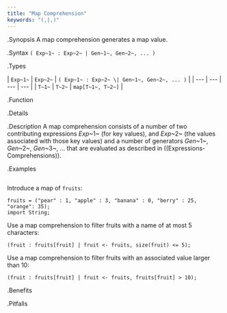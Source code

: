 ```yaml
---
title: "Map Comprehension"
keywords: "(,|,)"
---
```


.Synopsis
A map comprehension generates a map value.

.Syntax
`( Exp~1~ : Exp~2~ | Gen~1~, Gen~2~, ... )`

.Types


| `Exp~1~` | `Exp~2~` | `( Exp~1~ : Exp~2~ \| Gen~1~, Gen~2~, ... )`  |
| --- | --- | --- | --- |
| `T~1~`   | `T~2~`   | `map[T~1~, T~2~]`                               |


.Function

.Details

.Description
A map comprehension consists of a number of two contributing expressions _Exp_~1~ (for key values), 
and _Exp_~2~ (the values associated with those key values) and a number of
generators _Gen_~1~, _Gen_~2~, _Gen_~3~, ... that are evaluated as described in ((Expressions-Comprehensions)).

.Examples
```rascal-shell
```
Introduce a map of `fruits`:
```rascal-shell,continue
fruits = ("pear" : 1, "apple" : 3, "banana" : 0, "berry" : 25, "orange": 35);
import String;
```
Use a map comprehension to filter fruits with a name of at most 5 characters:
```rascal-shell,continue
(fruit : fruits[fruit] | fruit <- fruits, size(fruit) <= 5);
```
Use a map comprehension to filter fruits with an associated value larger than 10:
```rascal-shell,continue
(fruit : fruits[fruit] | fruit <- fruits, fruits[fruit] > 10);
```

.Benefits

.Pitfalls

